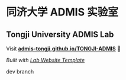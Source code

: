 
# 同济大学 ADMIS 实验室
## Tongji University ADMIS Lab

Visit **[admis-tongji.github.io/TONGJI-ADMIS](https://admis-tongji.github.io/TONGJI-ADMIS)** 🚀

_Built with [Lab Website Template](https://greene-lab.gitbook.io/lab-website-template-docs)_

dev branch